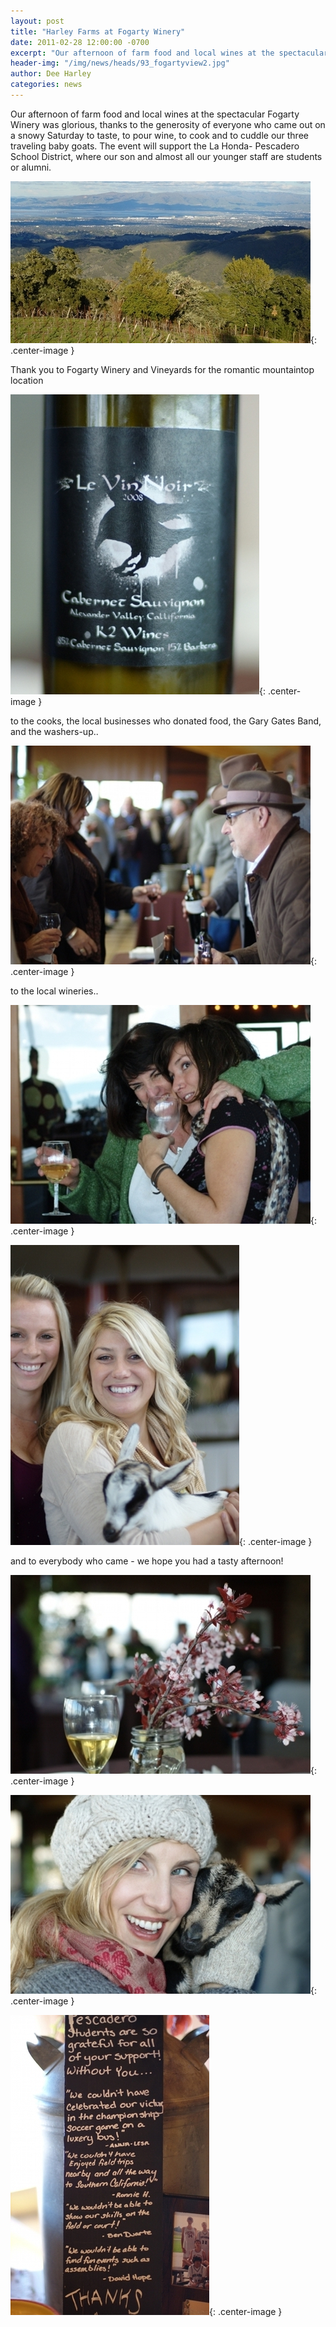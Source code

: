 ```yaml
---
layout: post
title: "Harley Farms at Fogarty Winery"
date: 2011-02-28 12:00:00 -0700
excerpt: "Our afternoon of farm food and local wines at the spectacular Fogarty Winery was glorious, thanks to the ..."
header-img: "/img/news/heads/93_fogartyview2.jpg"
author: Dee Harley
categories: news
---
```

Our afternoon of farm food and local wines at the spectacular Fogarty
Winery was glorious, thanks to the generosity of everyone who came out
on a snowy Saturday to taste, to pour wine, to cook and to cuddle our
three traveling baby goats. The event will support the La Honda-
Pescadero School District, where our son and almost all our younger
staff are students or alumni.

![image](/img/news/93_fogartyview2.jpg){: .center-image }

Thank you to Fogarty Winery and Vineyards for the romantic mountaintop
location

![image](/img/news/93_winebottle.jpg){: .center-image }

to the cooks, the local businesses who donated food, the Gary Gates
Band, and the washers-up..

![image](/img/news/93_partypouring.jpg){: .center-image }

to the local wineries..

![image](/img/news/93_partygoers.jpg){: .center-image }

![image](/img/news/93_partygoers4.jpg){: .center-image }

and to everybody who came - we hope you had a tasty afternoon!

![image](/img/news/93_partyflowers.jpg){: .center-image }

![image](/img/news/93_party&goat.jpg){: .center-image }

![image](/img/news/93_partythanks.jpg){: .center-image }

